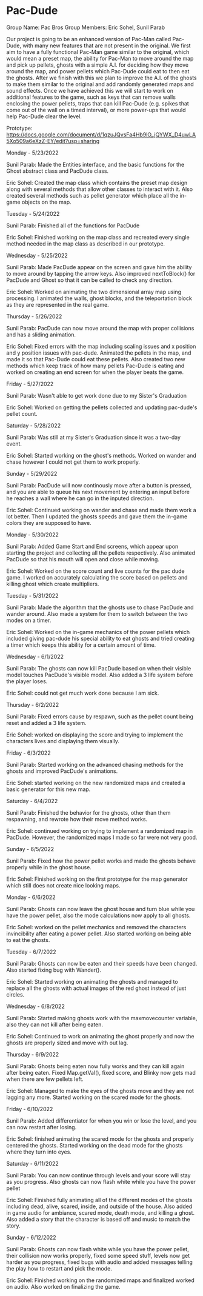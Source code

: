 # Pac-Dude

Group Name: Pac Bros
Group Members: Eric Sohel, Sunil Parab

Our project is going to be an enhanced version of Pac-Man called Pac-Dude, with many new features that are not present in the original. We first aim to have a fully functional Pac-Man game similar to the original, which would mean a preset map, the ability for Pac-Man to move around the map and pick up pellets, ghosts with a simple A.I. for deciding how they move around the map, and power pellets which Pac-Dude could eat to then eat the ghosts. After we finish with this we plan to improve the A.I. of the ghosts to make them similar to the original and add randomly generated maps and sound effects. Once we have achieved this we will start to work on additional features to the game, such as keys that can remove walls enclosing the power pellets, traps that can kill Pac-Dude (e.g. spikes that come out of the wall on a timed interval), or more power-ups that would help Pac-Dude clear the level.

Prototype: https://docs.google.com/document/d/1qzuJQvsFa4Hb9lO_jQYWX_D4uwLA5Xo509a6eXzZ-EY/edit?usp=sharing


Monday - 5/23/2022

Sunil Parab: Made the Entities interface, and the basic functions for the Ghost abstract class and PacDude class.

Eric Sohel: Created the map class which contains the preset map design along with several methods that allow other classes to interact with it. Also created several methods such as pellet generator which place all the in-game objects on the map.


Tuesday - 5/24/2022

Sunil Parab: Finished all of the functions for PacDude

Eric Sohel: Finished working on the map class and recreated every single method needed in the map class as described in our prototype.


Wednesday - 5/25/2022

Sunil Parab: Made PacDude appear on the screen and gave him the ability to move around by tapping the arrow keys. Also improved nextToBlock() for PacDude and Ghost so that it can be called to check any direction.

Eric Sohel: Worked on animating the two dimensional array map using processing. I animated the walls, ghost blocks, and the teleportation block as they are represented in the real game.


Thursday - 5/26/2022

Sunil Parab: PacDude can now move around the map with proper collisions and has a sliding animation.

Eric Sohel: Fixed errors with the map including scaling issues and x position and y position issues with pac-dude. Animated the pellets in the map, and made it so that Pac-Dude could eat these pellets. Also created two new methods which keep track of how many pellets Pac-Dude is eating and worked on creating an end screen for when the player beats the game.


Friday - 5/27/2022

Sunil Parab: Wasn't able to get work done due to my Sister's Graduation

Eric Sohel: Worked on getting the pellets collected and updating pac-dude's pellet count.


Saturday - 5/28/2022

Sunil Parab: Was still at my Sister's Graduation since it was a two-day event.

Eric Sohel: Started working on the ghost's methods. Worked on wander and chase however I could not get them to work properly.


Sunday - 5/29/2022

Sunil Parab: PacDude will now continously move after a button is pressed, and you are able to queue his next movement by entering an input before he reaches a wall where he can  go in the inputed direction.

Eric Sohel: Continued working on wander and chase and made them work a lot better. Then I updated the ghosts speeds and gave them the in-game colors they are supposed to have.


Monday - 5/30/2022

Sunil Parab: Added Game Start and End screens, which appear upon starting the project and collecting all the pellets respectively. Also animated PacDude so that his mouth will open and close while moving.

Eric Sohel: Worked on the score count and live counts for the pac dude game. I worked on accurately calculating the score based on pellets and killing ghost which create multipliers.


Tuesday - 5/31/2022

Sunil Parab: Made the algorithm that the ghosts use to chase PacDude and wander around. Also made a system for them to switch between the two modes on a timer.

Eric Sohel: Worked on the in-game mechanics of the power pellets which included giving pac-dude his special ability to eat ghosts and tried creating a timer which keeps this ability for a certain amount of time.


Wednesday - 6/1/2022

Sunil Parab: The ghosts can now kill PacDude based on when their visible model touches PacDude's visible model. Also added a 3 life system before the player loses.

Eric Sohel: could not get much work done because I am sick.


Thursday - 6/2/2022

Sunil Parab: Fixed errors cause by respawn, such as the pellet count being reset and added a 3 life system.

Eric Sohel: worked on displaying the score and trying to implement the characters lives and displaying them visually.


Friday - 6/3/2022

Sunil Parab: Started working on the advanced chasing methods for the ghosts and improved PacDude's animations.

Eric Sohel: started working on the new randomized maps and created a basic generator for this new map.


Saturday - 6/4/2022

Sunil Parab: Finished the behavior for the ghosts, other than them respawning, and rewrote how their move method works.

Eric Sohel: continued working on trying to implement a randomized map in PacDude. However, the randomized maps I made so far were not very good.


Sunday - 6/5/2022

Sunil Parab: Fixed how the power pellet works and made the ghosts behave properly while in the ghost house.

Eric Sohel: Finished working on the first prototype for the map generator which still does not create nice looking maps.


Monday - 6/6/2022

Sunil Parab: Ghosts can now leave the ghost house and turn blue while you have the power pellet, also the mode calculations now apply to all ghosts.

Eric Sohel: worked on the pellet mechanics and removed the characters invincibility after eating a power pellet. Also started working on being able to eat the ghosts.


Tuesday - 6/7/2022

Sunil Parab: Ghosts can now be eaten and their speeds have been changed. Also started fixing bug with Wander().

Eric Sohel: Started working on animating the ghosts and managed to replace all the ghosts with actual images of the red ghost instead of just circles.


Wednesday - 6/8/2022

Sunil Parab: Started making ghosts work with the maxmovecounter variable, also they can not kill after being eaten.

Eric Sohel: Continued to work on animating the ghost properly and now the ghosts are properly sized and move with out lag.


Thursday - 6/9/2022

Sunil Parab: Ghosts being eaten now fully works and they can kill again after being eaten. Fixed Map.getVal(), fixed score, and Blinky now gets mad when there are few pellets left.

Eric Sohel: Managed to make the eyes of the ghosts move and they are not lagging any more. Started working on the scared mode for the ghosts.


Friday - 6/10/2022

Sunil Parab: Added differentiator for when you win or lose the level, and you can now restart after losing.

Eric Sohel: finished animating the scared mode for the ghosts and properly centered the ghosts. Started working on the dead mode for the ghosts where they turn into eyes.


Saturday - 6/11/2022

Sunil Parab: You can now continue through levels and your score will stay as you progress. Also ghosts can now flash white while you have the power pellet

Eric Sohel: Finished fully animating all of the different modes of the ghosts including dead, alive, scared, inside, and outside of the house. Also added in game audio for ambiance, scared mode, death mode, and killing a ghost. Also added a story that the character is based off and music to match the story.


Sunday - 6/12/2022

Sunil Parab: Ghosts can now flash white while you have the power pellet, their collision now works properly, fixed some speed stuff, levels now get harder as you progress, fixed bugs with audio and added messages telling the play how to restart and pick the mode.

Eric Sohel: Finished working on the randomized maps and finalized worked on audio. Also worked on finalizing the game.
